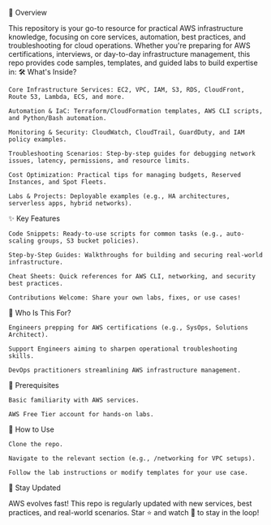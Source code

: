 📖 Overview

This repository is your go-to resource for practical AWS infrastructure knowledge, focusing on core services, automation, best practices, and troubleshooting for cloud operations. Whether you're preparing for AWS certifications, interviews, or day-to-day infrastructure management, this repo provides code samples, templates, and guided labs to build expertise in:
🛠️ What's Inside?

    Core Infrastructure Services: EC2, VPC, IAM, S3, RDS, CloudFront, Route 53, Lambda, ECS, and more.

    Automation & IaC: Terraform/CloudFormation templates, AWS CLI scripts, and Python/Bash automation.

    Monitoring & Security: CloudWatch, CloudTrail, GuardDuty, and IAM policy examples.

    Troubleshooting Scenarios: Step-by-step guides for debugging network issues, latency, permissions, and resource limits.

    Cost Optimization: Practical tips for managing budgets, Reserved Instances, and Spot Fleets.

    Labs & Projects: Deployable examples (e.g., HA architectures, serverless apps, hybrid networks).

✨ Key Features

    Code Snippets: Ready-to-use scripts for common tasks (e.g., auto-scaling groups, S3 bucket policies).

    Step-by-Step Guides: Walkthroughs for building and securing real-world infrastructure.

    Cheat Sheets: Quick references for AWS CLI, networking, and security best practices.

    Contributions Welcome: Share your own labs, fixes, or use cases!

🎯 Who Is This For?

    Engineers prepping for AWS certifications (e.g., SysOps, Solutions Architect).

    Support Engineers aiming to sharpen operational troubleshooting skills.

    DevOps practitioners streamlining AWS infrastructure management.

📌 Prerequisites

    Basic familiarity with AWS services.

    AWS Free Tier account for hands-on labs.

🚦 How to Use

    Clone the repo.

    Navigate to the relevant section (e.g., /networking for VPC setups).

    Follow the lab instructions or modify templates for your use case.

🔄 Stay Updated

AWS evolves fast! This repo is regularly updated with new services, best practices, and real-world scenarios. Star ⭐ and watch 👀 to stay in the loop!
